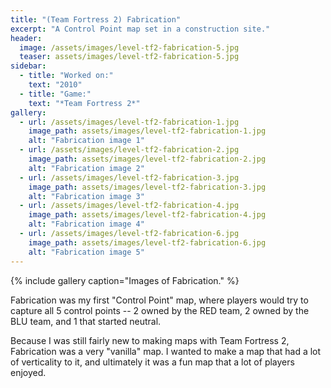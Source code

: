 ```yaml
---
title: "(Team Fortress 2) Fabrication"
excerpt: "A Control Point map set in a construction site."
header:
  image: /assets/images/level-tf2-fabrication-5.jpg
  teaser: assets/images/level-tf2-fabrication-5.jpg
sidebar:
  - title: "Worked on:"
    text: "2010"
  - title: "Game:"
    text: "*Team Fortress 2*"
gallery:
  - url: /assets/images/level-tf2-fabrication-1.jpg
    image_path: assets/images/level-tf2-fabrication-1.jpg
    alt: "Fabrication image 1"
  - url: /assets/images/level-tf2-fabrication-2.jpg
    image_path: assets/images/level-tf2-fabrication-2.jpg
    alt: "Fabrication image 2"
  - url: /assets/images/level-tf2-fabrication-3.jpg
    image_path: assets/images/level-tf2-fabrication-3.jpg
    alt: "Fabrication image 3"
  - url: /assets/images/level-tf2-fabrication-4.jpg
    image_path: assets/images/level-tf2-fabrication-4.jpg
    alt: "Fabrication image 4"
  - url: /assets/images/level-tf2-fabrication-6.jpg
    image_path: assets/images/level-tf2-fabrication-6.jpg
    alt: "Fabrication image 5"
---
```


{% include gallery caption="Images of Fabrication." %}

Fabrication was my first "Control Point" map, where players would try to capture all 5 control points -- 2 owned by the RED team, 2 owned by the BLU team, and 1 that started neutral.

Because I was still fairly new to making maps with Team Fortress 2, Fabrication was a very "vanilla" map. I wanted to make a map that had a lot of verticality to it, and ultimately it was a fun map that a lot of players enjoyed.
